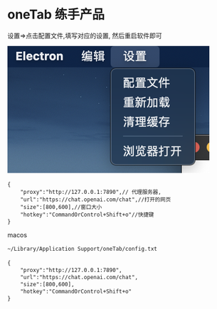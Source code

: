 # oneTab  练手产品

设置=>点击配置文件,填写对应的设置, 然后重启软件即可

![img](./setting.png)
```
{
    "proxy":"http://127.0.0.1:7890",// 代理服务器,
    "url":"https://chat.openai.com/chat",//打开的网页
    "size":[800,600],//窗口大小
    "hotkey":"CommandOrControl+Shift+o"//快捷键
}
```

macos

```
~/Library/Application Support/oneTab/config.txt

{
    "proxy":"http://127.0.0.1:7890",
    "url":"https://chat.openai.com/chat",
    "size":[800,600],
    "hotkey":"CommandOrControl+Shift+o"
}
```
